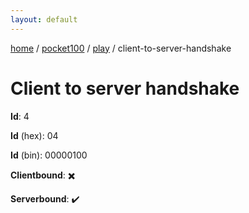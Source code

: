 ```yaml
---
layout: default
---
```


[home](/)  /  [pocket100](/protocol/pocket100)  /  [play](/protocol/pocket100/play)  /  client-to-server-handshake

# Client to server handshake

**Id**: 4

**Id** (hex): 04

**Id** (bin): 00000100

**Clientbound**: ✖️

**Serverbound**: ✔️

